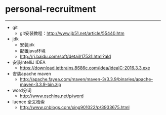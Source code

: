 # personal-recruitment
--------------
+ git
	+ git安装教程：http://www.jb51.net/article/55440.htm
+ jdk
	- 安装jdk
	- 配置java环境
	- http://rj.baidu.com/soft/detail/17531.html?ald
+ 安装IntelliJ IDEA
	- https://download.jetbrains.8686c.com/idea/ideaIC-2016.3.3.exe
+ 安装apache maven
	-  http://apache.fayea.com/maven/maven-3/3.3.9/binaries/apache-maven-3.3.9-bin.zip
+ word分词
	- http://www.oschina.net/p/word
+ luence 全文检索
	- http://www.cnblogs.com/xing901022/p/3933675.html 
